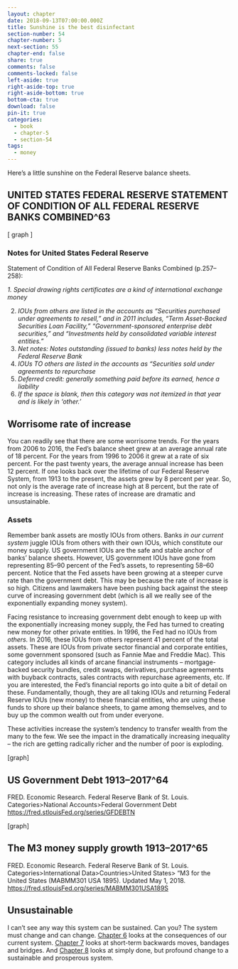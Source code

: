 ```yaml
---
layout: chapter
date: 2018-09-13T07:00:00.000Z
title: Sunshine is the best disinfectant
section-number: 54
chapter-number: 5
next-section: 55
chapter-end: false
share: true
comments: false
comments-locked: false
left-aside: true
right-aside-top: true
right-aside-bottom: true
bottom-cta: true
download: false
pin-it: true
categories:
  - book
  - chapter-5
  - section-54
tags:
  - money
---
```

Here’s a little sunshine on the Federal Reserve balance sheets.

## UNITED STATES FEDERAL RESERVE STATEMENT OF CONDITION OF ALL FEDERAL RESERVE BANKS COMBINED^63

\[ graph ]

### Notes for United States Federal Reserve

Statement of Condition of All Federal Reserve Banks Combined
(p.257–258):

_1. Special drawing rights certificates are a kind of international
   exchange money_

2. _IOUs from others are listed in the accounts as “Securities purchased under
       agreements to resell,” and in 2011 includes, “Term Asset-Backed Securities
   Loan Facility,” “Government-sponsored enterprise debt securities,” and
   “Investments held by consolidated variable interest entities.”_
3. _Net notes: Notes outstanding (issued to banks) less notes held by the
   Federal Reserve Bank_
4. _IOUs TO others are listed in the accounts as “Securities sold under
   agreements to repurchase_
5. _Deferred credit: generally something paid before its earned, hence a
   liability_
6. _If the space is blank, then this category was not itemized in that year and
   is likely in ‘other.’_

## Worrisome rate of increase

You can readily see that there are some worrisome trends. For the
years from 2006 to 2016, the Fed’s balance sheet grew at an average
annual rate of 18 percent. For the years from 1996 to 2006 it grew at
a rate of six percent. For the past twenty years, the average annual
increase has been 12 percent. If one looks back over the lifetime of our
Federal Reserve System, from 1913 to the present, the assets grew by
8 percent per year. So, not only is the average rate of increase high at
8 percent, but the rate of increase is increasing. These rates of increase
are dramatic and unsustainable.

### Assets

Remember bank assets are mostly IOUs from others. Banks _in our
current system_ juggle IOUs from others with their own IOUs, which
constitute our money supply. US government IOUs are the safe and
stable anchor of banks’ balance sheets. However, US government
IOUs have gone from representing 85–90 percent of the Fed’s assets,
to representing 58–60 percent. Notice that the Fed assets have been
growing at a steeper curve rate than the government debt. This may
be because the rate of increase is so high. Citizens and lawmakers
have been pushing back against the steep curve of increasing
government debt (which is all we really see of the exponentially
expanding money system).

Facing resistance to increasing government debt enough to keep
up with the exponentially increasing money supply, the Fed has
turned to creating new money for other private entities. In 1996,
the Fed had no IOUs from _others._ In 2016, these IOUs from others
represent 41 percent of the total assets. These are IOUs from private
sector financial and corporate entities, some government sponsored
(such as Fannie Mae and Freddie Mac). This category includes all
kinds of arcane financial instruments – mortgage-backed security
bundles, credit swaps, derivatives, purchase agreements with buyback
contracts, sales contracts with repurchase agreements, etc. If you are
interested, the Fed’s financial reports go into quite a bit of detail on
these. Fundamentally, though, they are all taking IOUs and returning
Federal Reserve IOUs (new money) to these financial entities, who are
using these funds to shore up their balance sheets, to game among
themselves, and to buy up the common wealth out from under
everyone.

These activities increase the system’s tendency to transfer wealth from
the many to the few. We see the impact in the dramatically increasing
inequality – the rich are getting radically richer and the number of
poor is exploding.

\[graph]

## US Government Debt 1913–2017^64

FRED. Economic Research. Federal Reserve Bank of St. Louis.
Categories>National Accounts>Federal Government Debt
https://fred.stlouisFed.org/series/GFDEBTN

\[graph]

## The M3 money supply growth 1913–2017^65

FRED. Economic Research. Federal Reserve Bank of St. Louis.
Categories>International Data>Countries>United States> “M3 for the
United States (MABMM301 USA 1895). Updated May 1, 2018.
https://fred.stlouisFed.org/series/MABMM301USA189S

## Unsustainable

I can’t see any way this system can be sustained. Can you? The system
must change and can change. [Chapter 6](https://usmoney.us/book/chapter-6) looks at the consequences of
our current system. [Chapter 7](https://usmoney.us/book/chapter-7) looks at short-term backwards moves,
bandages and bridges. And [Chapter 8](https://usmoney.us/book/chapter-8) looks at simply done, but
profound change to a sustainable and prosperous system.
